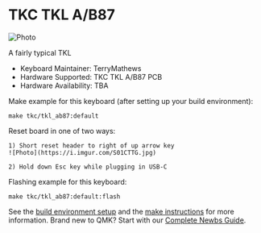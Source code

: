# TKC TKL A/B87

![Photo](https://i.imgur.com/BRHfEbH.jpg)

A fairly typical TKL

* Keyboard Maintainer: TerryMathews
* Hardware Supported: TKC TKL A/B87 PCB
* Hardware Availability: TBA

Make example for this keyboard (after setting up your build environment):

    make tkc/tkl_ab87:default
	
Reset board in one of two ways:

	1) Short reset header to right of up arrow key
	![Photo](https://i.imgur.com/S01CTTG.jpg)
	
	2) Hold down Esc key while plugging in USB-C

Flashing example for this keyboard:

    make tkc/tkl_ab87:default:flash

See the [build environment setup](https://docs.qmk.fm/#/getting_started_build_tools) and the [make instructions](https://docs.qmk.fm/#/getting_started_make_guide) for more information. Brand new to QMK? Start with our [Complete Newbs Guide](https://docs.qmk.fm/#/newbs).

